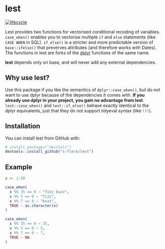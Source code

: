 # lest

[![lifecycle](https://img.shields.io/badge/lifecycle-stable-brightgreen.svg)](https://www.tidyverse.org/lifecycle/#stable)

Lest provides two functions for vectorised conditional recoding of variables.
`case_when()` enables you to vectorise multiple `if` and `else` statements (like
`CASE WHEN` in SQL). `if_else()` is a stricter and more predictable version of
`base::ifelse()` that preverves attributes (and therefore works with Dates). The
functions in lest are forks of the
[dplyr](https://cran.r-project.org/web/packages/dplyr/index.html) functions of
the same name.

**lest** depends only on base, and will never add any external dependencies.



Why use lest?
----------------------------------

Use this package if you like the semantics of `dplyr::case_when()`, but do not 
want to use dplyr because of the dependencies it comes with. 
**If you already use dplyr in your project, you gain no advantage from lest**. 
`lest::case_when()` and `lest::if_else()` behave exactly identical to 
the dplyr equivalents, just that they do not support tidyeval syntax 
(like `!!!`).



Installation
------------

You can install lest from GitHub with:

``` r
# install.packages("devtools")
devtools::install_github("s-fleck/lest")
```


Example
-------

``` r
x <- 1:50

case_when(
  x %% 35 == 0 ~ "fizz buzz",
  x %% 5 == 0 ~ "fizz",
  x %% 7 == 0 ~ "buzz",
  TRUE ~ as.character(x)
)

case_when(
  x %% 35 == 0 ~ 35,
  x %% 5 == 0 ~ 5,
  x %% 7 == 0 ~ 7,
  TRUE ~ NA
)

```

